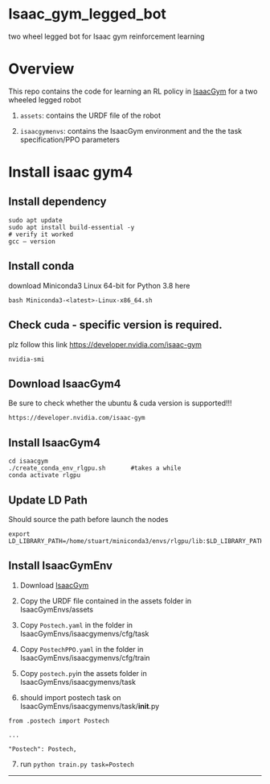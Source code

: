 # Isaac_gym_legged_bot
two wheel legged bot for Isaac gym reinforcement learning

# Overview
This repo contains the code for learning an RL policy in [IsaacGym](https://github.com/NVIDIA-Omniverse/IsaacGymEnvs) for a two wheeled legged robot

1. ```assets```: contains the URDF file of the robot

2. ```isaacgymenvs```: contains the IsaacGym environment and the the task specification/PPO parameters


# Install isaac gym4
## Install dependency
```
sudo apt update
sudo apt install build-essential -y
# verify it worked
gcc — version
```
## Install conda
download Miniconda3 Linux 64-bit for Python 3.8 here
```
bash Miniconda3-<latest>-Linux-x86_64.sh
```
## Check cuda - specific version is required.
plz follow this link 
https://developer.nvidia.com/isaac-gym
```
nvidia-smi
```
## Download IsaacGym4
Be sure to check whether the ubuntu & cuda version is supported!!!
```
https://developer.nvidia.com/isaac-gym
```

## Install IsaacGym4
```
cd isaacgym
./create_conda_env_rlgpu.sh       #takes a while
conda activate rlgpu
```

## Update LD Path
Should source the path before launch the nodes
```
export LD_LIBRARY_PATH=/home/stuart/miniconda3/envs/rlgpu/lib:$LD_LIBRARY_PATH
```

## Install IsaacGymEnv
1. Download [IsaacGym](https://github.com/NVIDIA-Omniverse/IsaacGymEnvs)

2. Copy the URDF file contained in the assets folder in IsaacGymEnvs/assets

3. Copy ```Postech.yaml``` in the folder in IsaacGymEnvs/isaacgymenvs/cfg/task

4. Copy ```PostechPPO.yaml``` in the folder in IsaacGymEnvs/isaacgymenvs/cfg/train

5. Copy ```postech.py```in the assets folder in IsaacGymEnvs/isaacgymenvs/task

6. should import postech task on IsaacGymEnvs/isaacgymenvs/task/__init__.py
```
from .postech import Postech

...

"Postech": Postech,
```

7. run ```python train.py task=Postech```

-------------------------------------------------------------------------------------------------------------------------------------------------------------

